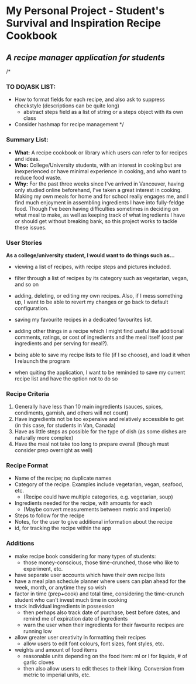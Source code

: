# My Personal Project - Student's Survival and Inspiration Recipe Cookbook
## _A recipe manager application for students_

/*
### TO DO/ASK LIST:
- How to format fields for each recipe, and also ask to suppress checkstyle (descriptions can be quite long) 
    - abstract steps field as a list of string or a steps object with its own class
- Consider hashmap for recipe management
*/

### Summary List:
- **What:** A recipe cookbook or library which users can refer to for recipes and ideas.
- **Who:** College/University students, with an interest in cooking but are inexperienced or 
  have minimal experience in cooking, and who want to reduce food waste.
- **Why:** For the past three weeks since I've arrived in Vancouver, having only studied online beforehand, 
  I've taken a great interest in cooking. Making my own meals for home and for school really engages me, and I find 
  much enjoyment in assembling ingredients I have into fully-feldge food. 
  Though I've been having difficulties sometimes in deciding on what meal to make, as well as keeping track of 
  what ingredients I have or should get without breaking bank, so this project works to tackle these issues.

### User Stories
__As a college/university student, I would want to do things such as...__
 - viewing a list of recipes, with recipe steps and pictures included.
 - filter through a list of recipes by its category such as vegetarian, vegan, and so on 
 - adding, deleting, or editing my own recipes. Also, if I mess something up, I want to be able to revert my changes 
   or go back to default configuration.
 - saving my favourite recipes in a dedicated favourites list.
 - adding other things in a recipe which I might find useful like additional comments, ratings,
   or cost of ingredients and the meal itself (cost per ingredients and per serving for meal?).

 - being able to save my recipe lists to file (if I so choose), and load it when I relaunch the program
 - when quiting the application, I want to be reminded to save my current recipe list and have the option not to do so

### Recipe Criteria
1. Generally have less than 10 main ingredients (sauces, spices, condiments, garnish, and others will not count)
2. Have ingredients not be too expensive and relatively accessible to get (in this case, for students in Van, Canada)
3. Have as little steps as possible for the type of dish (as some dishes are naturally more complex)
4. Have the meal not take too long to prepare overall (though must consider prep overnight as well)

### Recipe Format
- Name of the recipe; no duplicate names
- Category of the recipe. Examples include vegetarian, vegan, seafood, etc.
  - (Recipe could have multiple categories, e.g. vegetarian, soup)
- Ingredients needed for the recipe, with amounts for each
  - (Maybe convert measurements between metric and imperial)
- Steps to follow for the recipe
- Notes, for the user to give additional information about the recipe
- id, for tracking the recipe within the app

### Additions
- make recipe book considering for many types of students: 
  - those money-conscious, those time-crunched, those who like to experiment, etc.
- have separate user accounts which have their own recipe lists
- have a meal plan schedule planner where users can plan ahead for the week, month, or anytime they so wish
- factor in time (prep+cook) and total time, considering the time-crunch student who can't invest much time in cooking
- track individual ingredients in possession
  - then perhaps also track date of purchase, best before dates, and remind me of expiration date of ingredients
  - warn the user when their ingredients for their favourite recipes are running low
- allow greater user creativity in formatting their recipes
  - allow users to edit font colours, font sizes, font styles, etc.
- weights and amount of food items
  - reasonable units depending on the food item: ml or l for liquids, # of garlic cloves
  - then also allow users to edit theses to their liking. Conversion from metric to imperial units, etc.